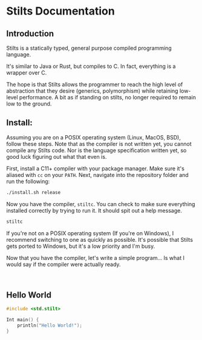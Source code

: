 # Stilts Documentation
## Introduction
Stilts is a statically typed, general purpose compiled programming language.

It's similar to Java or Rust, but compiles to C. In fact, everything is a wrapper over C.

The hope is that Stilts allows the programmer to reach the high level of abstraction that they desire (generics, polymorphism) while retaining low-level performance. A bit as if standing on stilts, no longer required to remain low to the ground.

## Install:
Assuming you are on a POSIX operating system (Linux, MacOS, BSD), follow these steps. Note that as the compiler is not written yet, you cannot compile any Stilts code. Nor is the language specification written yet, so good luck figuring out what that even is.

First, install a C11+ compiler with your package manager. Make sure it's aliased with `cc` on your `PATH`. Next, navigate into the repository folder and run the following:

```bash
./install.sh release
```

Now you have the compiler, `stiltc`. You can check to make sure everything installed correctly by trying to run it. It should spit out a help message.

```bash
stiltc
```

If you're not on a POSIX operating system (If you're on Windows), I recommend switching to one as quickly as possible. It's possible that Stilts gets ported to Windows, but it's a low priority and I'm busy.


Now that you have the compiler, let's write a simple program... Is what I would say if the compiler were actually ready.


<br>


## Hello World
```c
#include <std.stilt>

Int main() {
    println("Hello World!");
}
```
